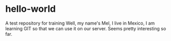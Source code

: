 # hello-world
A test repository for training
Well, my name's Mel, I live in Mexico, I am learning GIT so that we can use it on our server. Seems pretty interesting so far.
